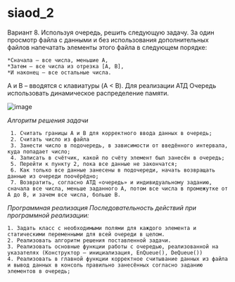 # siaod_2


  Вариант 8. Используя очередь, решить следующую задачу.
  За один просмотр файла с данными 
  и без использования дополнительных файлов 
  напечатать элементы этого файла в следующем порядке:

    *Сначала – все числа, меньшие A, 
    *Затем – все числа из отрезка [A, B], 
    *И наконец – все остальные числа.
 
A и B – вводятся с клавиатуры (A < B).
Для реализации АТД Очередь использовать динамическое распределение памяти.

![image](https://user-images.githubusercontent.com/53607329/136727636-9cb74920-c150-49d2-be48-b612b702d367.png)


 _Алгоритм решения задачи_
     
     1.	Считать границы А и В для корректного ввода данных в очередь;
     2.	Считать число из файла
     3.	Занести число в подочередь, в зависимости от введённого интервала, куда попадает число;
     4.	Записать в счётчик, какой по счёту элемент был занесён в очередь;
     5.	Перейти к пункту 2, пока все данные не закончатся;
     6.	Как только все данные занесены в подочереди, начать возвращать данные из очереди поочёрёдно;
     7.	Возвратить, согласно АТД «очередь» и индивидуальному заданию, сначала все числа, меньше заданного А, потом все числа в промежутке от А до В, и зачем все числа, больше В.

_Программная реализация_ 
_Последовательность действий при программной реализации:_ 
    
    1. Задать класс с необходимыми полями для каждого элемента и статическими переменными для всей очереди в целом. 
    2. Реализовать алгоритм решения поставленной задачи. 
    3. Реализовать основные функции работы с очередью, реализованной на указателях (Конструктор – инициализация, EnQueue(), DeQueue())
    4. Реализовать в главной функции корректное считывание данных из файла и вывод данных в консоль правильно занесённых согласно заданию элементов в очередь;
